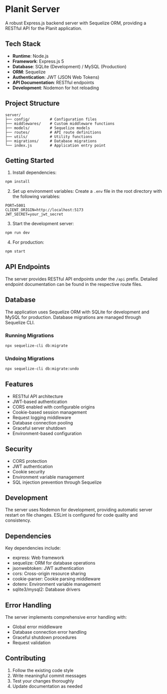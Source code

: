 # Planit Server

A robust Express.js backend server with Sequelize ORM, providing a RESTful API for the Planit application.

## Tech Stack

- **Runtime**: Node.js
- **Framework**: Express.js 5
- **Database**: SQLite (Development) / MySQL (Production)
- **ORM**: Sequelize
- **Authentication**: JWT (JSON Web Tokens)
- **API Documentation**: RESTful endpoints
- **Development**: Nodemon for hot reloading

## Project Structure

```
server/
├── config/         # Configuration files
├── middlewares/    # Custom middleware functions
├── models/         # Sequelize models
├── routes/         # API route definitions
├── utils/          # Utility functions
├── migrations/     # Database migrations
└── index.js        # Application entry point
```

## Getting Started

1. Install dependencies:
```bash
npm install
```

2. Set up environment variables:
Create a `.env` file in the root directory with the following variables:
```env
PORT=5001
CLIENT_ORIGIN=http://localhost:5173
JWT_SECRET=your_jwt_secret
```

3. Start the development server:
```bash
npm run dev
```

4. For production:
```bash
npm start
```

## API Endpoints

The server provides RESTful API endpoints under the `/api` prefix. Detailed endpoint documentation can be found in the respective route files.

## Database

The application uses Sequelize ORM with SQLite for development and MySQL for production. Database migrations are managed through Sequelize CLI.

### Running Migrations

```bash
npx sequelize-cli db:migrate
```

### Undoing Migrations

```bash
npx sequelize-cli db:migrate:undo
```

## Features

- RESTful API architecture
- JWT-based authentication
- CORS enabled with configurable origins
- Cookie-based session management
- Request logging middleware
- Database connection pooling
- Graceful server shutdown
- Environment-based configuration

## Security

- CORS protection
- JWT authentication
- Cookie security
- Environment variable management
- SQL injection prevention through Sequelize

## Development

The server uses Nodemon for development, providing automatic server restart on file changes. ESLint is configured for code quality and consistency.

## Dependencies

Key dependencies include:
- express: Web framework
- sequelize: ORM for database operations
- jsonwebtoken: JWT authentication
- cors: Cross-origin resource sharing
- cookie-parser: Cookie parsing middleware
- dotenv: Environment variable management
- sqlite3/mysql2: Database drivers

## Error Handling

The server implements comprehensive error handling with:
- Global error middleware
- Database connection error handling
- Graceful shutdown procedures
- Request validation

## Contributing

1. Follow the existing code style
2. Write meaningful commit messages
3. Test your changes thoroughly
4. Update documentation as needed 